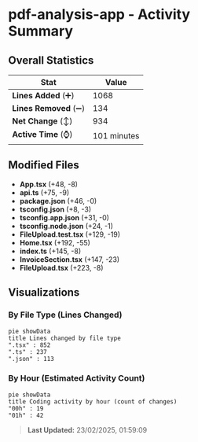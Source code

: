 # pdf-analysis-app - Activity Summary 

## Overall Statistics

| Stat                   | Value                                                             |
| ---------------------- | ----------------------------------------------------------------- |
| **Lines Added** (➕)   | 1068                                          |
| **Lines Removed** (➖) | 134                                        |
| **Net Change** (↕)    | 934                |
| **Active Time** (⌚)   | 101 minutes |


## Modified Files
- **App.tsx** (+48, -8)
- **api.ts** (+75, -9)
- **package.json** (+46, -0)
- **tsconfig.json** (+8, -3)
- **tsconfig.app.json** (+31, -0)
- **tsconfig.node.json** (+24, -1)
- **FileUpload.test.tsx** (+129, -19)
- **Home.tsx** (+192, -55)
- **index.ts** (+145, -8)
- **InvoiceSection.tsx** (+147, -23)
- **FileUpload.tsx** (+223, -8)

## Visualizations

### By File Type (Lines Changed)

```mermaid
pie showData
title Lines changed by file type
".tsx" : 852
".ts" : 237
".json" : 113
```

### By Hour (Estimated Activity Count)

```mermaid
pie showData
title Coding activity by hour (count of changes)
"00h" : 19
"01h" : 42
```


> **Last Updated:** 23/02/2025, 01:59:09